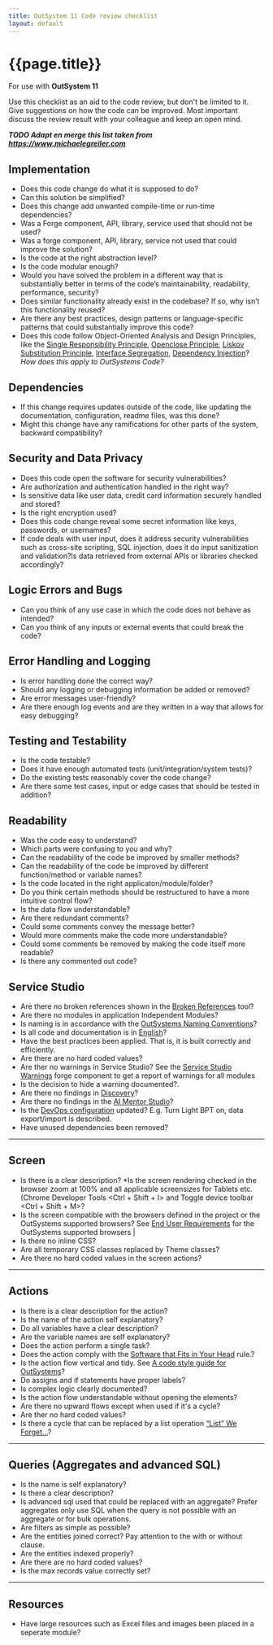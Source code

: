 ```yaml
---
title: OutSystem 11 Code review checklist
layout: default
---
```

# {{page.title}}

For use with **OutSystem 11**

Use this checklist as an aid to the code review, but don't be limited to it. Give suggestions on how the code can be improved. Most important discuss the review result with your colleague and keep an open mind.

***TODO Adapt en merge this list taken from <https://www.michaelegreiler.com>***

## Implementation

* Does this code change do what it is supposed to do?
* Can this solution be simplified?
* Does this change add unwanted compile-time or run-time dependencies?
* Was a Forge component, API, library, service used that should not be used?
* Was a forge component, API, library, service not used that could improve the solution?
* Is the code at the right abstraction level?
* Is the code modular enough?
* Would you have solved the problem in a different way that is substantially better in terms of the code’s maintainability, readability, performance, security?
* Does similar functionality already exist in the codebase? If so, why isn’t this
functionality reused?
* Are there any best practices, design patterns or language-specific patterns
that could substantially improve this code?
* Does this code follow Object-Oriented Analysis and Design Principles, like the
[Single Responsibility Principle](https://en.wikipedia.org/wiki/Single-responsibility_principle), [Openclose Principle](https://en.wikipedia.org/wiki/Open%E2%80%93closed_principle), [Liskov Substitution Principle](https://en.wikipedia.org/wiki/Liskov_substitution_principle), [Interface Segregation](https://en.wikipedia.org/wiki/Interface_segregation_principle), [Dependency Injection](https://en.wikipedia.org/wiki/Dependency_injection)? *How does this apply to OutSystems Code?*

## Dependencies

* If this change requires updates outside of the code, like updating the documentation, configuration, readme files, was this done?
* Might this change have any ramifications for other parts of the system, backward compatibility?

## Security and Data Privacy

* Does this code open the software for security vulnerabilities?
* Are authorization and authentication handled in the right way?
* Is sensitive data like user data, credit card information securely handled and stored?
* Is the right encryption used?
* Does this code change reveal some secret information like keys, passwords, or usernames?
* If code deals with user input, does it address security vulnerabilities such as cross-site scripting, SQL injection, does it do input sanitization and validation?Is data retrieved from external APIs or libraries checked accordingly?

## Logic Errors and Bugs

* Can you think of any use case in which the code does not behave as intended?
* Can you think of any inputs or external events that could break the code?

## Error Handling and Logging

* Is error handling done the correct way?
* Should any logging or debugging information be added or removed?
* Are error messages user-friendly?
* Are there enough log events and are they written in a way that allows for easy debugging?

## Testing and Testability

* Is the code testable?
* Does it have enough automated tests (unit/integration/system tests)?
* Do the existing tests reasonably cover the code change?
* Are there some test cases, input or edge cases that should be tested in
addition?

## Readability

* Was the code easy to understand?
* Which parts were confusing to you and why?
* Can the readability of the code be improved by smaller methods?
* Can the readability of the code be improved by different function/method or variable names?
* Is the code located in the right applicaton/module/folder?
* Do you think certain methods should be restructured to have a more intuitive control flow?
* Is the data flow understandable?
* Are there redundant comments?
* Could some comments convey the message better?
* Would more comments make the code more understandable?
* Could some comments be removed by making the code itself more readable?
* Is there any commented out code?

## Service Studio

* Are there no broken references shown in the [Broken References](https://www.outsystems.com/forge/component-overview/10062/broken-references) tool?
* Are there no modules in application Independent Modules?
* Is naming is in accordance with the [OutSystems Naming Conventions](OutSystemsNamingConventions.md)?
* Is all code and documentation is in [English](ADR-002-standard-language-is-English.md)?
* Have the best practices been applied. That is, it is built correctly and efficiently.
* Are there are no hard coded values?
* Are ther no warnings in Service Studio? See the [Service Studio Warnings](https://www.outsystems.com/forge/component-overview/16101/service-studio-warnings) forge component to get a report of warnings for all modules
* Is the decision to hide a warning documented?.
* Are there no findings in [Discovery](https://www.outsystems.com/forge/component-overview/409/discovery)?
* Are there no findings in the [AI Mentor Studio](https://architecture.outsystems.com/)?
* Is the [DevOps configuration](TBD) updated? E.g. Turn Light BPT on, data export/import is described.
* Have unused dependencies been removed?

---

## Screen

* Is there is a clear description?
*Is the screen rendering checked in the browser zoom at 100% and all applicable screensizes for Tablets etc. (Chrome Developer Tools \<Ctrl + Shift + I\> and Toggle device toolbar \<Ctrl + Shift + M\>?
* Is the screen compatible with the browsers defined in the project or the OutSystems supported browsers? See [End User Requirements](https://success.outsystems.com/Documentation/11/Setting_Up_OutSystems/OutSystems_system_requirements#End_User_Requirements) for the OutSystems supported browsers |
* Is there no inline CSS?
* Are all temporary CSS classes replaced by Theme classes?
* Are there no hard coded values in the screen actions?

---

## Actions

* Is there is a clear description for the action?
* Is the name of the action self explanatory?
* Do all variables have a clear description?
* Are the variable names are self explanatory?
* Does the action perform a single task?
* Does the action comply with the [Software that Fits in Your Head](https://youtu.be/4Y0tOi7QWqM) rule.?
* Is the action flow vertical and tidy. See [A code style guide for OutSystems](https://leonardo-monteiro-fernandes.medium.com/a-code-style-guide-for-outsystems-97a923084159)?
* Do assigns and if statements have proper labels?
* Is complex logic clearly documented?
* Is the action flow understandable without opening the elements?
* Are there no upward flows except when used if it's a cycle?
* Are ther no hard coded values?
* Is there a cycle that can be replaced by a list operation [“List” We Forget…](https://medium.com/productleague/list-we-forget-387fbd5173d4)?

---

## Queries (Aggregates and advanced SQL)

* Is the name is self explanatory?
* Is there a clear description?
* Is advanced sql used that could be replaced with an aggregate? Prefer aggregates only use SQL when the query is not possible with an aggregate or for bulk operations.
* Are filters as simple as possible?
* Are the entities joined correct? Pay attention to the with or without clause.
* Are the entities indexed properly?
* Are there are no hard coded values?
* Is the max records value correctly set?

---

## Resources

* Have large resources such as Excel files and images been placed in a seperate module?
